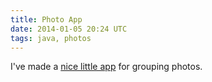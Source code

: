 ```yaml
---
title: Photo App
date: 2014-01-05 20:24 UTC
tags: java, photos
---
```

I've made a [nice little app](https://github.com/alexec/photo-app) for grouping photos.

